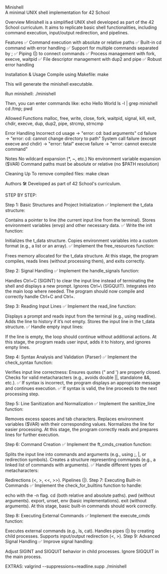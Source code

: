 Minishell <br>
A minimal UNIX shell implementation for 42 School

Overview
Minishell is a simplified UNIX shell developed as part of the 42 School curriculum. It aims to replicate basic shell functionalities, including command execution, input/output redirection, and pipelines.

Features
✅ Command execution with absolute or relative paths
✅ Built-in cd command with error handling
✅ Support for multiple commands separated by ;
✅ Piping (|) to connect commands
✅ Process management with fork, execve, waitpid
✅ File descriptor management with dup2 and pipe
✅ Robust error handling

Installation & Usage
Compile using Makefile: make

This will generate the minishell executable.

Run minishell: ./minishell

Then, you can enter commands like:
echo Hello World
ls -l | grep minishell
cd /tmp; pwd

Allowed Functions
malloc, free, write, close, fork, waitpid, signal, kill, exit, chdir, execve, dup, dup2, pipe, strcmp, strncmp

Error Handling
Incorrect cd usage → "error: cd: bad arguments"
cd failure → "error: cd: cannot change directory to path"
System call failure (except execve and chdir) → "error: fatal"
execve failure → "error: cannot execute command"

Notes
No wildcard expansion (*, ~, etc.)
No environment variable expansion ($VAR)
Command paths must be absolute or relative (no $PATH resolution)

Cleaning Up
To remove compiled files: make clean

Authors
🛠 Developed as part of 42 School's curriculum.




STEP BY STEP:

Step 1: Basic Structures and Project Initialization
✅ Implement the t_data structure:

Contains a pointer to line (the current input line from the terminal).
Stores environment variables (envp) and other necessary data.
✅ Write the init function:

Initializes the t_data structure.
Copies environment variables into a custom format (e.g., a list or an array).
✅ Implement the free_resources function:

Frees memory allocated for the t_data structure.
At this stage, the program compiles, reads lines (without processing them), and exits correctly.

Step 2: Signal Handling
✅ Implement the handle_signals function:

Handles Ctrl+C (SIGINT) to clear the input line instead of terminating the shell and displays a new prompt.
Ignores Ctrl+\ (SIGQUIT).
Integrates into the main loop where needed.
The program should now compile and correctly handle Ctrl+C and Ctrl+\.

Step 3: Reading Input Lines
✅ Implement the read_line function:

Displays a prompt and reads input from the terminal (e.g., using readline).
Adds the line to history if it’s not empty.
Stores the input line in the t_data structure.
✅ Handle empty input lines:

If the line is empty, the loop should continue without additional actions.
At this stage, the program reads user input, adds it to history, and ignores empty lines.

Step 4: Syntax Analysis and Validation (Parser)
✅ Implement the check_syntax function:

Verifies input line correctness:
Ensures quotes (" and ') are properly closed.
Checks for valid metacharacters (e.g., avoids double ||, standalone &&, etc.).
✅ If syntax is incorrect, the program displays an appropriate message and continues execution.
✅ If syntax is valid, the line proceeds to the next processing step.

Step 5: Line Sanitization and Normalization
✅ Implement the sanitize_line function:

Removes excess spaces and tab characters.
Replaces environment variables ($VAR) with their corresponding values.
Normalizes the line for easier processing.
At this stage, the program correctly reads and prepares lines for further execution.

Step 6: Command Creation
✅ Implement the ft_cmds_creation function:

Splits the input line into commands and arguments (e.g., using ;, |, or redirection symbols).
Creates a structure representing commands (e.g., a linked list of commands with arguments).
✅ Handle different types of metacharacters:

Redirections (<, >, <<, >>).
Pipelines (|).
Step 7: Executing Built-in Commands
✅ Implement the check_for_builtins function to handle:

echo with the -n flag.
cd (both relative and absolute paths).
pwd (without arguments).
export, unset, env (basic implementations).
exit (without arguments).
At this stage, basic built-in commands should work correctly.

Step 8: Executing External Commands
✅ Implement the execute_cmds function:

Executes external commands (e.g., ls, cat).
Handles pipes (|) by creating child processes.
Supports input/output redirection (<, >).
Step 9: Advanced Signal Handling
✅ Improve signal handling:

Adjust SIGINT and SIGQUIT behavior in child processes.
Ignore SIGQUIT in the main process.




EXTRAS:
valgrind --suppressions=readline.supp ./minishell
